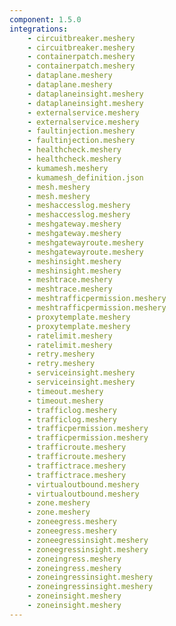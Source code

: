 ```yaml
---
component: 1.5.0
integrations:
    - circuitbreaker.meshery
    - circuitbreaker.meshery
    - containerpatch.meshery
    - containerpatch.meshery
    - dataplane.meshery
    - dataplane.meshery
    - dataplaneinsight.meshery
    - dataplaneinsight.meshery
    - externalservice.meshery
    - externalservice.meshery
    - faultinjection.meshery
    - faultinjection.meshery
    - healthcheck.meshery
    - healthcheck.meshery
    - kumamesh.meshery
    - kumamesh_definition.json
    - mesh.meshery
    - mesh.meshery
    - meshaccesslog.meshery
    - meshaccesslog.meshery
    - meshgateway.meshery
    - meshgateway.meshery
    - meshgatewayroute.meshery
    - meshgatewayroute.meshery
    - meshinsight.meshery
    - meshinsight.meshery
    - meshtrace.meshery
    - meshtrace.meshery
    - meshtrafficpermission.meshery
    - meshtrafficpermission.meshery
    - proxytemplate.meshery
    - proxytemplate.meshery
    - ratelimit.meshery
    - ratelimit.meshery
    - retry.meshery
    - retry.meshery
    - serviceinsight.meshery
    - serviceinsight.meshery
    - timeout.meshery
    - timeout.meshery
    - trafficlog.meshery
    - trafficlog.meshery
    - trafficpermission.meshery
    - trafficpermission.meshery
    - trafficroute.meshery
    - trafficroute.meshery
    - traffictrace.meshery
    - traffictrace.meshery
    - virtualoutbound.meshery
    - virtualoutbound.meshery
    - zone.meshery
    - zone.meshery
    - zoneegress.meshery
    - zoneegress.meshery
    - zoneegressinsight.meshery
    - zoneegressinsight.meshery
    - zoneingress.meshery
    - zoneingress.meshery
    - zoneingressinsight.meshery
    - zoneingressinsight.meshery
    - zoneinsight.meshery
    - zoneinsight.meshery
---
```

